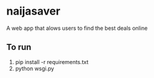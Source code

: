 # naijasaver
A web app that alows users to find the best deals online

## To run

1. pip install -r requirements.txt
2. python wsgi.py

